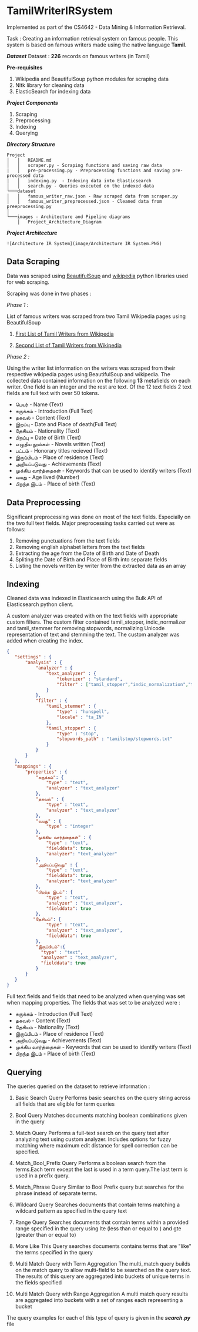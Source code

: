 # TamilWriterIRSystem

Implemented as part of the CS4642 - Data Mining & Information Retrieval. 

Task : Creating an information retrieval system on famous people. This system is based on famous writers made using the native language **Tamil**.

**_Dataset_**
Dataset : **226** records on famous writers (in Tamil)

__Pre-requisites__

  1. Wikipedia and BeautifulSoup python modules for scraping data
  2. Nltk library for cleaning data
  3. ElasticSearch for indexing data

**_Project Components_** 
  1. Scraping 
  2. Preprocessing
  3. Indexing
  4. Querying 

**_Directory Structure_**

```
Project
│   │   README.md
│   │   scraper.py - Scraping functions and saving raw data
|   │   pre-processing.py - Preprocessing functions and saving pre-processed data 
|   │   indexing.py  - Indexing data into Elasticsearch 
│   │   search.py - Queries executed on the indexed data
└───dataset
│   │   famous_writer_raw.json - Raw scraped data from scraper.py
│   │   famous_writer_preprocessed.json - Cleaned data from preeprocessing.py
│   
└───images - Architecture and Pipeline diagrams
    │   Project_Architecture_Diagram

```

**_Project Architecture_**

    ![Architecture IR System](image/Architecture IR System.PNG)




## Data Scraping

Data was scraped using [BeautifulSoup](https://www.crummy.com/software/BeautifulSoup/) and [wikipedia](https://pypi.org/project/wikipedia/) python libraries used for web scraping. 

Scraping was done in two phases :

_Phase 1 :_

List of famous writers was scraped from two Tamil Wikipedia pages using BeautifulSoup

1. [First List of Tamil Writers from Wikipedia](https://ta.wikipedia.org/wiki/%E0%AE%A4%E0%AE%AE%E0%AE%BF%E0%AE%B4%E0%AF%8D_%E0%AE%8E%E0%AE%B4%E0%AF%81%E0%AE%A4%E0%AF%8D%E0%AE%A4%E0%AE%BE%E0%AE%B3%E0%AE%B0%E0%AF%8D%E0%AE%95%E0%AE%B3%E0%AF%8D_%E0%AE%AA%E0%AE%9F%E0%AF%8D%E0%AE%9F%E0%AE%BF%E0%AE%AF%E0%AE%B2%E0%AF%8D) 

2. [Second List of Tamil Writers from Wikipedia](https://ta.wikipedia.org/wiki/%E0%AE%AA%E0%AE%95%E0%AF%81%E0%AE%AA%E0%AF%8D%E0%AE%AA%E0%AF%81:%E0%AE%A4%E0%AE%AE%E0%AE%BF%E0%AE%B4%E0%AF%8D_%E0%AE%8E%E0%AE%B4%E0%AF%81%E0%AE%A4%E0%AF%8D%E0%AE%A4%E0%AE%BE%E0%AE%B3%E0%AE%B0%E0%AF%8D%E0%AE%95%E0%AE%B3%E0%AF%8D)

_Phase 2 :_

Using the writer list information on the writers was scraped from their respective wikipedia pages using BeautifulSoup and wikipedia. The collected data contained information on the following **13** metafields on each writer. One field is an integer and the rest are text. Of the 12 text fields 2 text fields are full text with over 50 tokens. 

- பெயர் - Name (Text)
- சுருக்கம் - Introduction (Full Text)
- தகவல் - Content (Text)
- இறப்பு - Date and Place of death(Full Text)
- தேசியம் - Nationality (Text)
- பிறப்பு = Date of Birth (Text)
- எழுதிய நூல்கள் - Novels written (Text)
- பட்டம் - Honorary titles recieved (Text)
- இருப்பிடம் - Place of residence (Text)
- அறியப்படுவது - Achievements (Text)
- முக்கிய வார்த்தைகள் - Keywords that can be used to identify writers (Text)
- வயது - Age lived (Number)
- பிறந்த இடம் - Place of birth (Text)



## Data Preprocessing

Significant preprocessing was done on most of the text fields. Especially on the two full text fields. Major preprocessing tasks carried out were as follows:
1. Removing punctuations from the text fields
2. Removing english alphabet letters from the text fields
3. Extracting the age from the Date of Birth and Date of Death
4. Spliting the Date of Birth and Place of Birth into separate fields
5. Listing the novels written by writer from the extracted data as an array





## Indexing

Cleaned data was indexed in Elasticsearch using the Bulk API of Elasticsearch python client. 

A custom analyzer was created with on the text fields with appropriate custom filters. The custom filter contained tamil_stopper, indic_normalizer and tamil_stemmer for removing stopwords, normalizing Unicode representation of text and stemming the text. The custom analyzer was added when creating the index.

 ```json
{
    "settings" : {
        "analysis" : {
            "analyzer" : {
                "text_analyzer" : {
                    "tokenizer" : "standard",
                    "filter" : ["tamil_stopper","indic_normalization","tamil_stemmer"]
                }
            },
            "filter" : {
                "tamil_stemmer" : {
                    "type" : "hunspell",
                    "locale" : "ta_IN"
                },
                "tamil_stopper" : {
                    "type" : "stop",
                    "stopwords_path" : "tamilstop/stopwords.txt"
                }
            }
        }
    },
    "mappings" : {
        "properties" : {
            "சுருக்கம்": {
                "type" : "text",
                "analyzer" : "text_analyzer"
            },
            "தகவல்" : {
                "type" : "text",
                "analyzer" : "text_analyzer"
            },
            "வயது" : {
                "type" : "integer"
            },
            "முக்கிய வார்த்தைகள்" : {
                "type" : "text",
                "fielddata": true,
                "analyzer": "text_analyzer"
            },
            "அறியப்படுவது" : {
                "type" : "text",
                "fielddata": true,
                "analyzer": "text_analyzer"
            },
            "பிறந்த இடம்": {
                "type" : "text",
                "analyzer" : "text_analyzer",
                "fielddata": true
            },
           "தேசியம்": {
                "type" : "text",
                "analyzer" : "text_analyzer",
                "fielddata": true
            },
            "இருப்பிடம்":{
              "type" : "text",
              "analyzer" : "text_analyzer",
              "fielddata": true
            }
        }
    }
}

```

Full text fields and fields that need to be analyzed when querying was set when mapping properties. The fields that was set to be analyzed were :

- சுருக்கம் - Introduction (Full Text)
- தகவல் - Content (Text)
- தேசியம் - Nationality (Text)
- இருப்பிடம் - Place of residence (Text)
- அறியப்படுவது - Achievements (Text)
- முக்கிய வார்த்தைகள் - Keywords that can be used to identify writers (Text)
- பிறந்த இடம் - Place of birth (Text)




## Querying

The queries queried on the dataset to retrieve information :

1. Basic Search Query
Performs basic searches on the query string across all fields that are eligible for term queries

2. Bool Query
Matches documents matching boolean combinations given in the query

3. Match Query
Performs a full-text search on the query text after analyzing text using custom analyzer. Includes options for fuzzy matching where maximum edit distance for spell correction can be specified.

4. Match_Bool_Prefix Query
Performs a boolean search from the terms.Each term except the last is used in a term query.The last term is used in a prefix query.

5. Match_Phrase Query
Similar to Bool Prefix query but searches for the phrase instead of separate terms.

6. Wildcard Query
Searches documents that contain terms matching a wildcard pattern as specified in the query text

7. Range Query
Searches documents that contain terms within a provided range specified in the query using lte (less than or equal to ) and gte (greater than or equal to)

8. More Like This Query
searches documents contains terms that are "like" the terms specified in the query

9. Multi Match Query with Term Aggregation
The multi_match query builds on the match query to allow multi-field to be searched on the query text. The results of this query are aggregated into buckets of unique terms in the fields specified

10. Multi Match Query with Range Aggregation
A multi match query results are aggregated into buckets with a set of ranges each representing a bucket


The query examples for each of this type of query is given in the **_search.py_** file
